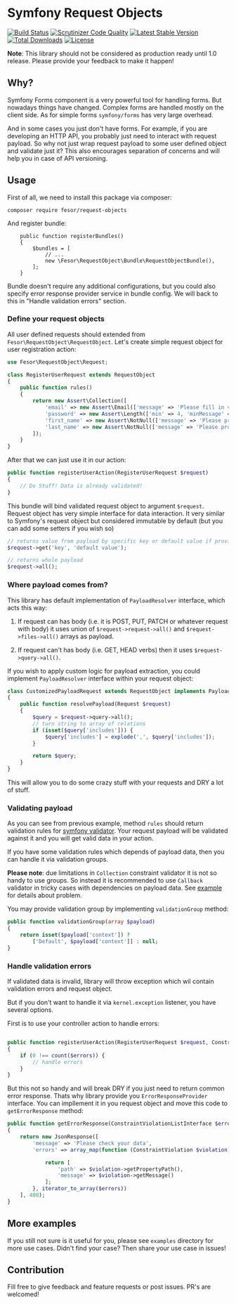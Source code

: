 Symfony Request Objects
===========================

[![Build Status](https://travis-ci.org/fesor/request-objects.svg?branch=master)](https://travis-ci.org/fesor/request-objects)
[![Scrutinizer Code Quality](https://scrutinizer-ci.com/g/fesor/request-objects/badges/quality-score.png?b=master)](https://scrutinizer-ci.com/g/fesor/request-objects/?branch=master)
[![Latest Stable Version](https://poser.pugx.org/fesor/request-objects/v/stable)](https://packagist.org/packages/fesor/request-objects)
[![Total Downloads](https://poser.pugx.org/fesor/request-objects/downloads)](https://packagist.org/packages/fesor/request-objects)
[![License](https://poser.pugx.org/fesor/request-objects/license)](https://packagist.org/packages/fesor/request-objects)

**Note**: This library should not be considered as production ready until 1.0 release.
Please provide your feedback to make it happen!

## Why?

Symfony Forms component is a very powerful tool for handling forms. But nowadays things have changed.
Complex forms are handled mostly on the client side. As for simple forms `symfony/forms` has very large overhead.

And in some cases you just don't have forms. For example, if you are developing an HTTP API, you probably just
need to interact with request payload. So why not just wrap request payload to some user defined object and
validate just it? This also encourages separation of concerns and will help you in case of API versioning.

## Usage

First of all, we need to install this package via composer:

```
composer require fesor/request-objects
```

And register bundle:

```
    public function registerBundles()
    {
        $bundles = [
            // ...
            new \Fesor\RequestObject\Bundle\RequestObjectBundle(),
        ];
    }
```

Bundle doesn't require any additional configurations, but you could also specify error response
provider service in bundle config. We will back to this in "Handle validation errors" section.

### Define your request objects

All user defined requests should extended from `Fesor\RequestObject\RequestObject`. Let's create simple
request object for user registration action:

```php
use Fesor\RequestObject\Request;

class RegisterUserRequest extends RequestObject
{
    public function rules()
    {
        return new Assert\Collection([
            'email' => new Assert\Email(['message' => 'Please fill in valid email']),
            'password' => new Assert\Length(['min' => 4, 'minMessage' => 'Password is to short']),
            'first_name' => new Assert\NotNull(['message' => 'Please provide your first name']),
            'last_name' => new Assert\NotNull(['message' => 'Please provide your last name'])
        ]);
    }
}
```

After that we can just use it in our action:

```php
public function registerUserAction(RegisterUserRequest $request)
{
    // Do Stuff! Data is already validated!
}
```

This bundle will bind validated request object to argument `$request`. Request object has very simple interface
 for data interaction. It very similar to Symfony's request object but considered immutable by default (but you
 can add some setters if you wish so)

```php
// returns value from payload by specific key or default value if provided
$request->get('key', 'default value');

// returns whole payload
$request->all();
```

### Where payload comes from?

This library has default implementation of `PayloadResolver` interface, which acts this way:

1) If request can has body (i.e. it is POST, PUT, PATCH or whatever request with body)
it uses union of `$request->request->all()` and `$request->files->all()` arrays as payload.

2) If request can't has body (i.e. GET, HEAD verbs) then it uses `$request->query->all()`.

If you wish to apply custom logic for payload extraction, you could implement `PayloadResolver` interface within
your request object:

```php
class CustomizedPayloadRequest extends RequestObject implements PayloadResolver
{
    public function resolvePayload(Request $request)
    {
        $query = $request->query->all();
        // turn string to array of relations
        if (isset($query['includes'])) {
            $query['includes'] = explode(',', $query['includes']);
        }

        return $query;
    }
}
```

This will allow you to do some crazy stuff with your requests and DRY a lot of stuff.


### Validating payload

As you can see from previous example, method `rules` should return validation rules for [symfony validator](http://symfony.com/doc/current/book/validation.html).
Your request payload will be validated against it and you will get valid data in your action.

If you have some validation rules which depends of payload data, then you can handle it via validation groups.

**Please note**: due limitations in `Collection` constraint validator it is not so handy to use groups.
 So instead it is recommended to use `Callback` validator in tricky cases with dependencies on payload data.
 See [example](examples/Request/ContextDependingRequest.php) for details about problem.

You may provide validation group by implementing `validationGroup` method:

```php
public function validationGroup(array $payload)
{
    return isset($payload['context']) ?
        ['Default', $payload['context']] : null;
}
```

### Handle validation errors

If validated data is invalid, library will throw exception which wil contain validation errors and request object.

But if you don't want to handle it via `kernel.exception` listener, you have several options.

First is to use your controller action to handle errors:

```php

public function registerUserAction(RegisterUserRequest $request, ConstraintViolationList $errors)
{
    if (0 !== count($errors)) {
        // handle errors
    }
}

```

But this not so handy and will break DRY if you just need to return common error response. Thats why
library provide you `ErrorResponseProvider` interface. You can impllement it in you request object and move this
code to `getErrorResponse` method:

```php
public function getErrorResponse(ConstraintViolationListInterface $errors)
{
    return new JsonResponse([
        'message' => 'Please check your data',
        'errors' => array_map(function (ConstraintViolation $violation) {

            return [
                'path' => $violation->getPropertyPath(),
                'message' => $violation->getMessage()
            ];
        }, iterator_to_array($errors))
    ], 400);
}
```

## More examples

If you still not sure is it useful for you, please see `examples` directory for more use cases.
Didn't find your case? Then share your use case in issues!

## Contribution

Fill free to give feedback and feature requests or post issues. PR's are welcomed!

